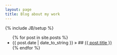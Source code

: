 ```yaml
---
layout: page
title: Blog about my work
---
```

{% include JB/setup %}

<ul class="posts_list">
  {% for post in site.posts %}
    <li>
    	<span>
    		{{ post.date | date_to_string }}
    	</span> &raquo; 
    	## <a href="{{ BASE_PATH }}{{ post.url }}">{{ post.title }}</a>
   	</li>
  {% endfor %}
</ul>